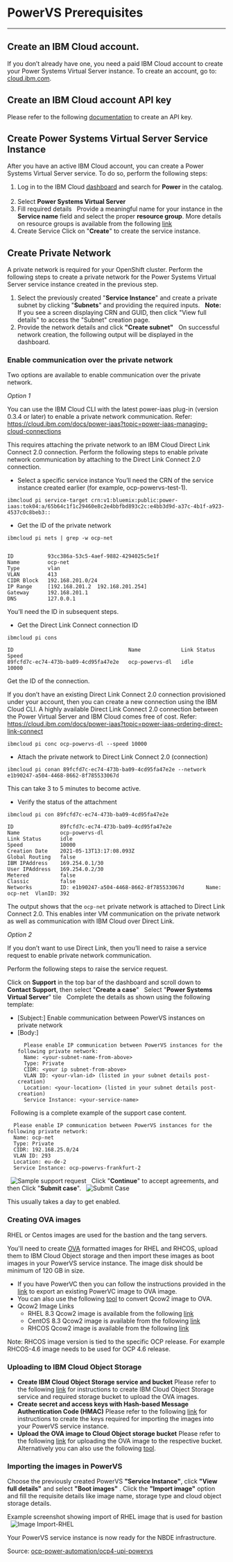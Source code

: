 # **PowerVS Prerequisites**
----------------------

## Create an IBM Cloud account.

If you don’t already have one, you need a paid IBM Cloud account to create your Power Systems Virtual Server instance.
To create an account, go to: [cloud.ibm.com](https://cloud.ibm.com).

## Create an IBM Cloud account API key

Please refer to the following [documentation](https://cloud.ibm.com/docs/account?topic=account-userapikey) to create an
API key.

## Create Power Systems Virtual Server Service Instance

After you have an active IBM Cloud account, you can create a Power Systems Virtual Server service. To do so, perform the
following steps:

1. Log in to the IBM Cloud [dashboard](https://cloud.ibm.com/) and search for **Power** in the catalog.
   &nbsp;
2. Select **Power Systems Virtual Server**
   &nbsp;
3. Fill required details
   &nbsp;
   Provide a meaningful name for your instance in the **Service name** field and select the proper **resource group**.
   More details on resource groups is available from the
   following [link](https://cloud.ibm.com/docs/account?topic=account-rgs)
   &nbsp;
4. Create Service
   Click on "**Create**" to create the service instance.
   &nbsp;

## Create Private Network

A private network is required for your OpenShift cluster. Perform the following steps to create a private network for
the Power Systems Virtual Server service instance created in the previous step.

1. Select the previously created "**Service Instance**" and create a private subnet by clicking "**Subnets**" and
   providing the required inputs.
   &nbsp;
   **Note:** If you see a screen displaying CRN and GUID, then click "View full details" to access the "Subnet" creation
   page.
   &nbsp;
2. Provide the network details and click **"Create subnet"**
   &nbsp;
   On successful network creation, the following output will be displayed in the dashboard.

### Enable communication over the private network

Two options are available to enable communication over the private network.

*Option 1*

You can use the IBM Cloud CLI with the latest power-iaas plug-in (version 0.3.4 or later) to enable a private network
communication.
Refer: https://cloud.ibm.com/docs/power-iaas?topic=power-iaas-managing-cloud-connections

This requires attaching the private network to an IBM Cloud Direct Link Connect 2.0 connection.
Perform the following steps to enable private network communication by attaching to the Direct Link Connect 2.0
connection.

- Select a specific service instance
  You’ll need the CRN of the service instance created earlier (for example, ocp-powervs-test-1).

```
ibmcloud pi service-target crn:v1:bluemix:public:power-iaas:tok04:a/65b64c1f1c29460e8c2e4bbfbd893c2c:e4bb3d9d-a37c-4b1f-a923-4537c0c8beb3::
```

- Get the ID of the private network

```
ibmcloud pi nets | grep -w ocp-net


ID           93cc386a-53c5-4aef-9882-4294025c5e1f
Name         ocp-net
Type         vlan
VLAN         413
CIDR Block   192.168.201.0/24
IP Range     [192.168.201.2  192.168.201.254]
Gateway      192.168.201.1
DNS          127.0.0.1

```

You’ll need the ID in subsequent steps.

- Get the Direct Link Connect connection ID

```
ibmcloud pi cons

ID                                     Name             Link Status   Speed
89fcfd7c-ec74-473b-ba09-4cd95fa47e2e   ocp-powervs-dl   idle          10000

```

Get the ID of the connection.

If you don’t have an existing Direct Link Connect 2.0 connection provisioned under your account,
then you can create a new connection using the IBM Cloud CLI.
A highly available Direct Link Connect 2.0 connection between the Power Virtual Server and IBM Cloud comes free of cost.
Refer: https://cloud.ibm.com/docs/power-iaas?topic=power-iaas-ordering-direct-link-connect

```
ibmcloud pi conc ocp-powervs-dl --speed 10000
```

- Attach the private network to Direct Link Connect 2.0 (connection)

```
ibmcloud pi conan 89fcfd7c-ec74-473b-ba09-4cd95fa47e2e --network e1b90247-a504-4468-8662-8f785533067d
```

This can take 3 to 5 minutes to become active.

- Verify the status of the attachment

```
ibmcloud pi con 89fcfd7c-ec74-473b-ba09-4cd95fa47e2e

ID               89fcfd7c-ec74-473b-ba09-4cd95fa47e2e
Name             ocp-powervs-dl
Link Status      idle
Speed            10000
Creation Date    2021-05-13T13:17:08.093Z
Global Routing   false
IBM IPAddress    169.254.0.1/30
User IPAddress   169.254.0.2/30
Metered          false
Classic          false
Networks         ID: e1b90247-a504-4468-8662-8f785533067d       Name: ocp-net  VlanID: 392

```

The output shows that the `ocp-net` private network is attached to Direct Link Connect 2.0.
This enables inter VM communication on the private network as well as communication with IBM Cloud over Direct Link.

*Option 2*

If you don’t want to use Direct Link, then you’ll need to raise a service request to enable private network
communication.

Perform the following steps to raise the service request.

Click on **Support** in the top bar of the dashboard and scroll down to **Contact Support**, then select "**Create a
case**"
&nbsp;
Select "**Power Systems Virtual Server**" tile
&nbsp;
Complete the details as shown using the following template:
&nbsp;

- [Subject:] Enable communication between PowerVS instances on private network
- [Body:]
  ```
    Please enable IP communication between PowerVS instances for the following private network:
    Name: <your-subnet-name-from-above>
    Type: Private
    CIDR: <your ip subnet-from-above>
    VLAN ID: <your-vlan-id> (listed in your subnet details post-creation)
    Location: <your-location> (listed in your subnet details post-creation)
    Service Instance: <your-service-name>
  ```

&nbsp;
Following is a complete example of the support case content.

```
  Please enable IP communication between PowerVS instances for the following private network:
  Name: ocp-net
  Type: Private
  CIDR: 192.168.25.0/24
  VLAN ID: 293
  Location: eu-de-2
  Service Instance: ocp-powervs-frankfurt-2
```

&nbsp;
![Sample support request ](./media/image11.png)
&nbsp;
Click "**Continue**" to accept agreements, and then Click "**Submit case**".
&nbsp;
![Submit Case](./media/image12.png)
&nbsp;

This usually takes a day to get enabled.

### Creating OVA images

RHEL or Centos images are used for the bastion and the tang servers.

You'll need to create [OVA](https://en.wikipedia.org/wiki/Open_Virtualization_Format) formatted images for RHEL and
RHCOS, upload them to IBM Cloud Object storage and then import these images as boot images in your PowerVS service
instance. The image disk should be minimum of 120 GB in size.

- If you have PowerVC then you can follow the instructions provided in
  the [link](https://www.ibm.com/support/knowledgecenter/en/SSXK2N_1.4.4/com.ibm.powervc.standard.help.doc/powervc_export_image_hmc.html)
  to export an existing PowerVC image to OVA image.
- You can also use the following [tool](https://github.com/ppc64le-cloud/pvsadm) to convert Qcow2 image to OVA.
- Qcow2 Image Links
    - RHEL 8.3 Qcow2 image is available from the
      following [link](https://access.redhat.com/downloads/content/279/ver=/rhel---8/8.6/ppc64le/product-software)
    - CentOS 8.3 Qcow2 image is available from the
      following [link](https://cloud.centos.org/centos/8/ppc64le/images/CentOS-8-GenericCloud-8.3.2011-20201204.2.ppc64le.qcow2)
    - RHCOS Qcow2 image is available from the
      following [link](https://mirror.openshift.com/pub/openshift-v4/ppc64le/dependencies/rhcos/4.6/latest/rhcos-4.6.1-ppc64le-openstack.ppc64le.qcow2.gz)

Note: RHCOS image version is tied to the specific OCP release. For example RHCOS-4.6 image needs to be used for OCP 4.6
release.

### Uploading to IBM Cloud Object Storage

- **Create IBM Cloud Object Storage service and bucket**
  Please refer to the
  following [link](https://cloud.ibm.com/docs/cloud-object-storage?topic=cloud-object-storage-getting-started-cloud-object-storage)
  for instructions to create IBM Cloud Object Storage service and required storage bucket to upload the OVA images.
  &nbsp;
- **Create secret and access keys with Hash-based Message Authentication Code (HMAC)**
  Please refer to the
  following [link](https://cloud.ibm.com/docs/cloud-object-storage?topic=cloud-object-storage-uhc-hmac-credentials-main)
  for instructions to create the keys required for importing the images into your PowerVS service instance.
  &nbsp;
- **Upload the OVA image to Cloud Object storage bucket**
  Please refer to the
  following [link](https://cloud.ibm.com/docs/cloud-object-storage?topic=cloud-object-storage-upload) for uploading the
  OVA image to the respective bucket. Alternatively you can also use the
  following [tool](https://github.com/ppc64le-cloud/pvsadm).

### Importing the images in PowerVS

Choose the previously created PowerVS **"Service Instance"**, click **"View full details"** and select **"Boot images"**
.
Click the **"Import image"** option and fill the requisite details like image name, storage type and cloud object
storage details.

Example screenshot showing import of RHEL image that is used for bastion
&nbsp;
![Image Import-RHEL](https://raw.githubusercontent.com/ocp-power-automation/ocp4-upi-powervs/master/docs/media/image-import1.png)
&nbsp;

Your PowerVS service instance is now ready for the NBDE infrastructure.

Source: [ocp-power-automation/ocp4-upi-powervs](https://raw.githubusercontent.com/ocp-power-automation/ocp4-upi-powervs/master/docs/ocp_prereqs_powervs.md)